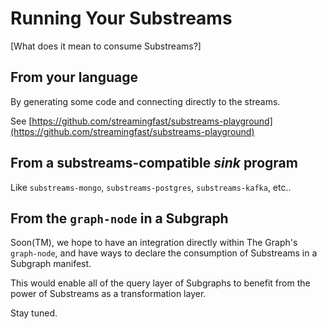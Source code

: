 # Running Your Substreams

\[What does it mean to consume Substreams?]

## From your language

By generating some code and connecting directly to the streams.

See [https://github.com/streamingfast/substreams-playground](https://github.com/streamingfast/substreams-playground)

## From a substreams-compatible _sink_ program

Like `substreams-mongo`, `substreams-postgres`, `substreams-kafka`, etc..

## From the `graph-node` in a Subgraph

Soon(TM), we hope to have an integration directly within The Graph's `graph-node`, and have ways to declare the consumption of Substreams in a Subgraph manifest.

This would enable all of the query layer of Subgraphs to benefit from the power of Substreams as a transformation layer.

Stay tuned.
